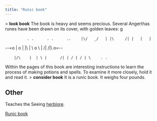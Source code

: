 ```yaml
---
title: "Runic book"
---
```


\> **look book**
The book is heavy and seems precious. Several Angerthas runes have
been
drawn on its cover, with golden leaves:
<nowiki>g

`          . .      . .      ..`
`    |\/   _/   | |\     /| |   |   |`

--=o \| o \| \|\\ \| \\ o \\ \| /\| /\|\\ o=--

`    |/\    |  | \ |      /| | / | / | \`
`    . .`

</pre>

Within the pages of this book are interesting instructions to learn
the
process of making potions and spells. To examine it more closely, hold
it
and read it.
\> **consider book**
It is a runic book.
It weighs four pounds.

## Other

Teaches the Seeing [herblore](herblore "wikilink").

[Runic book](Category:_Miscellaneous_equipment "wikilink")